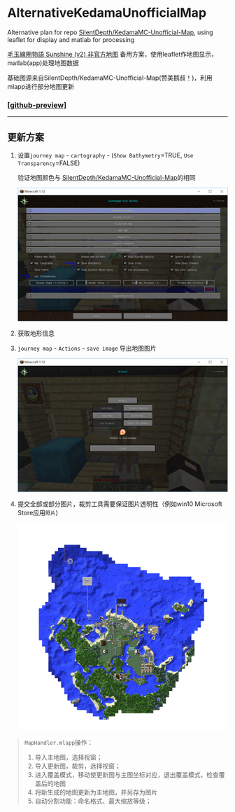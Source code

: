 # AlternativeKedamaUnofficialMap

Alternative plan for repo [SilentDepth/KedamaMC-Unofficial-Map](https://github.com/SilentDepth/KedamaMC-Unofficial-Map), using leaflet for display and matlab for processing

[毛玉線圈物語 Sunshine (v2) 非官方地图](https://github.com/SilentDepth/KedamaMC-Unofficial-Map) 备用方案，使用leaflet作地图显示，matlab(app)处理地图数据

基础图源来自SilentDepth/KedamaMC-Unofficial-Map(赞美鹅叔！)，利用mlapp进行部分地图更新

### [[github-preview]](https://dwcarrot.github.io/AlternativeKedamaUnofficialMap/view/kedama-map.html)

-----------

## 更新方案
1. 设置`journey map` - `cartography` - (`Show Bathymetry`=TRUE, `Use Transparency`=FALSE)

   验证地图颜色与 [SilentDepth/KedamaMC-Unofficial-Map](https://github.com/SilentDepth/KedamaMC-Unofficial-Map)的相同

   ![设置界面](tools/tips/jm-settings.png)

2. 获取地形信息

3. `journey map` - `Actions` - `save image` 导出地图图片

   ![导出图片](tools/tips/jm-save.png)

4. 提交全部或部分图片，裁剪工具需要保证图片透明性（例如win10 Microsoft Store应用`照片`)

   ![示例地图](tools/tips/map-example.png)

> `MapHandler.mlapp`操作：
> 1. 导入主地图，选择视窗；
> 2. 导入更新图，裁剪，选择视窗；
> 3. 进入覆盖模式，移动使更新图与主图坐标对应，退出覆盖模式，检查覆盖后的地图
> 4. 将新生成的地图更新为主地图，并另存为图片
> 5. 自动分割功能：命名格式、最大缩放等级；


